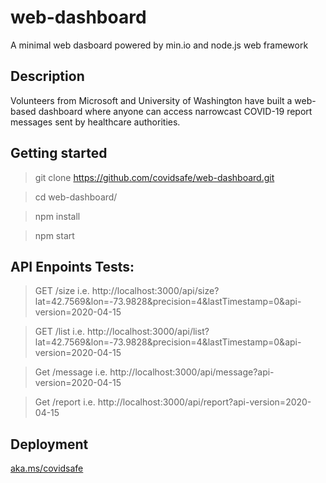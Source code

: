 # web-dashboard
A minimal web dasboard powered by min.io and node.js web framework

## Description
Volunteers from Microsoft and University of Washington have built a web-based dashboard where anyone can access narrowcast COVID-19 report messages sent by healthcare authorities.

## Getting started
  > git clone https://github.com/covidsafe/web-dashboard.git
    
  > cd web-dashboard/
  
  > npm install
  
  > npm start

## API Enpoints Tests:

  > GET /size  i.e. http://localhost:3000/api/size?lat=42.7569&lon=-73.9828&precision=4&lastTimestamp=0&api-version=2020-04-15
  
  > GET /list  i.e. http://localhost:3000/api/list?lat=42.7569&lon=-73.9828&precision=4&lastTimestamp=0&api-version=2020-04-15
  
  > Get /message i.e. http://localhost:3000/api/message?api-version=2020-04-15 
    
  > Get /report i.e. http://localhost:3000/api/report?api-version=2020-04-15


## Deployment

[aka.ms/covidsafe](https://aka.ms/covidsafe)
